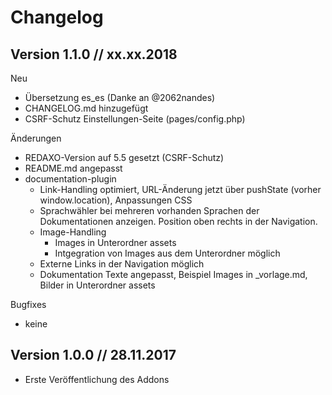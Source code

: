 # Changelog

## Version 1.1.0 // xx.xx.2018

Neu

* Übersetzung es_es (Danke an @2062nandes)
* CHANGELOG.md hinzugefügt
* CSRF-Schutz Einstellungen-Seite (pages/config.php)

Änderungen

* REDAXO-Version auf 5.5 gesetzt (CSRF-Schutz)
* README.md angepasst
* documentation-plugin
  * Link-Handling optimiert, URL-Änderung jetzt über pushState (vorher window.location), Anpassungen CSS
  * Sprachwähler bei mehreren vorhanden Sprachen der Dokumentationen anzeigen. Position oben rechts in der Navigation.
  * Image-Handling
    * Images in Unterordner assets
    * Intgegration von Images aus dem Unterordner möglich
  * Externe Links in der Navigation möglich
  * Dokumentation Texte angepasst, Beispiel Images in _vorlage.md, Bilder in Unterordner assets

Bugfixes

* keine

## Version 1.0.0 // 28.11.2017

* Erste Veröffentlichung des Addons
